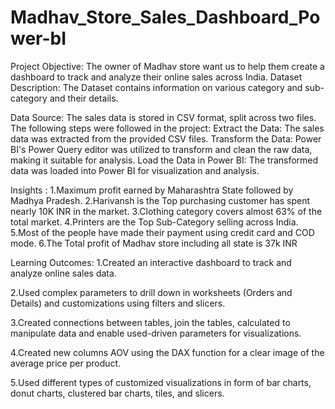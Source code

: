 # Madhav_Store_Sales_Dashboard_Power-bI
Project Objective: The owner of Madhav store want us to help them create a dashboard to track and analyze their online sales across India.
Dataset Description: The Dataset contains information on various category and sub-category and their details.

Data Source:
The sales data is stored in CSV format, split across two files. The following steps were followed in the project:
Extract the Data: The sales data was extracted from the provided CSV files.
Transform the Data: Power BI's Power Query editor was utilized to transform and clean the raw data, making it suitable for analysis.
Load the Data in Power BI: The transformed data was loaded into Power BI for visualization and analysis.

Insights :
1.Maximum profit earned by Maharashtra State followed by Madhya Pradesh.
2.Harivansh is the Top purchasing customer has spent nearly 10K INR in the market.
3.Clothing category covers almost 63% of the total market.
4.Printers are the Top Sub-Category selling across India.
5.Most of the people have made their payment using credit card and COD mode.
6.The Total profit of Madhav store including all state is 37k INR

Learning Outcomes:
1.Created an interactive dashboard to track and analyze online sales data.

2.Used complex parameters to drill down in worksheets (Orders and Details) and customizations using filters and slicers.

3.Created connections between tables, join the tables, calculated to manipulate data and enable used-driven parameters for visualizations.

4.Created new columns AOV using the DAX function for a clear image of the average price per product.

5.Used different types of customized visualizations in form of bar charts, donut charts, clustered bar charts, tiles, and slicers.
